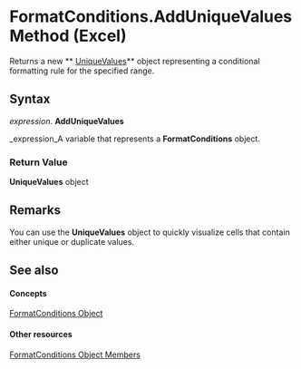 
# FormatConditions.AddUniqueValues Method (Excel)

Returns a new  ** [UniqueValues](1b8f056f-040c-7df4-8895-26a520cf6c1b.md)** object representing a conditional formatting rule for the specified range.


## Syntax

 _expression_. **AddUniqueValues**

 _expression_A variable that represents a  **FormatConditions** object.


### Return Value

 **UniqueValues** object


## Remarks

You can use the  **UniqueValues** object to quickly visualize cells that contain either unique or duplicate values.


## See also


#### Concepts


 [FormatConditions Object](2486d4b4-605c-76d8-132a-694c0c600a81.md)
#### Other resources


 [FormatConditions Object Members](0e5a3774-fe65-597f-9b97-3bba637b55cc.md)
